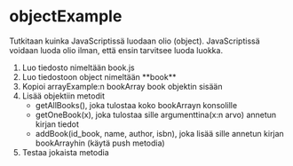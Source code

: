 # objectExample

Tutkitaan kuinka JavaScriptissä luodaan olio (object). JavaScriptissä voidaan luoda olio ilman, että ensin tarvitsee luoda luokka.

<ol>
<li>Luo tiedosto nimeltään book.js</li>
<li>Luo tiedostoon object nimeltään **book** </li>
<li>Kopioi arrayExample:n bookArray book objektin sisään</li>
<li>Lisää objektiin metodit 
    <ul>
    <li>getAllBooks(), joka tulostaa koko bookArrayn konsolille</li>
    <li>getOneBook(x), joka tulostaa sille argumenttina(x:n arvo) annetun kirjan tiedot</li>
    <li>addBook(id_book, name, author, isbn), joka lisää sille annetun kirjan bookArrayhin (käytä push metodia)</li>
    </ul>
</li>
<li>Testaa jokaista metodia</li>
</ol>